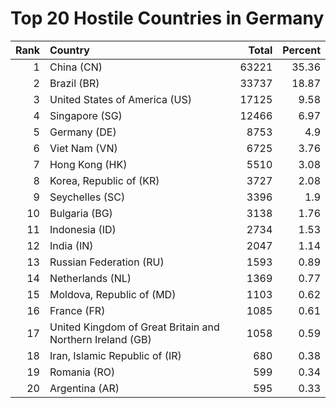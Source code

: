 # Top 20 Hostile Countries in Germany

| Rank | Country | Total | Percent |
| ---: | :------ | ----: | ------: |
| 1 | China (CN) | 63221 | 35.36 |
| 2 | Brazil (BR) | 33737 | 18.87 |
| 3 | United States of America (US) | 17125 | 9.58 |
| 4 | Singapore (SG) | 12466 | 6.97 |
| 5 | Germany (DE) | 8753 | 4.9 |
| 6 | Viet Nam (VN) | 6725 | 3.76 |
| 7 | Hong Kong (HK) | 5510 | 3.08 |
| 8 | Korea, Republic of (KR) | 3727 | 2.08 |
| 9 | Seychelles (SC) | 3396 | 1.9 |
| 10 | Bulgaria (BG) | 3138 | 1.76 |
| 11 | Indonesia (ID) | 2734 | 1.53 |
| 12 | India (IN) | 2047 | 1.14 |
| 13 | Russian Federation (RU) | 1593 | 0.89 |
| 14 | Netherlands (NL) | 1369 | 0.77 |
| 15 | Moldova, Republic of (MD) | 1103 | 0.62 |
| 16 | France (FR) | 1085 | 0.61 |
| 17 | United Kingdom of Great Britain and Northern Ireland (GB) | 1058 | 0.59 |
| 18 | Iran, Islamic Republic of (IR) | 680 | 0.38 |
| 19 | Romania (RO) | 599 | 0.34 |
| 20 | Argentina (AR) | 595 | 0.33 |
